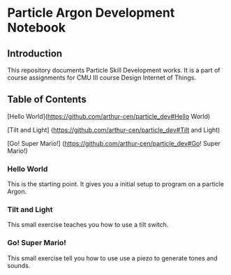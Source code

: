 # Particle Argon Development Notebook

## Introduction 

This repository documents Particle Skill Development works. It is a part of course assignments for CMU III course Design Internet of Things.

## Table of Contents
[Hello World](https://github.com/arthur-cen/particle_dev#Hello World)

[Tilt and Light] (https://github.com/arthur-cen/particle_dev#Tilt and Light)

[Go! Super Mario!] (https://github.com/arthur-cen/particle_dev#Go! Super Mario!)

### Hello World
This is the starting point. It gives you a initial setup to program on a particle Argon.

### Tilt and Light
This small exercise teaches you how to use a tilt switch.

### Go! Super Mario!
This small exercise tell you how to use use a piezo to generate tones and sounds.
